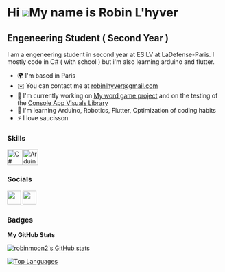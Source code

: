 Hi ![](https://user-images.githubusercontent.com/18350557/176309783-0785949b-9127-417c-8b55-ab5a4333674e.gif)My name is Robin L'hyver
=====================================================================================================================================

Engeneering Student ( Second Year )
-----------------------------------

I am a engeneering student in second year at ESILV at LaDefense-Paris. I mostly code in C# ( with school ) but i'm also learning arduino and flutter.

* 🌍  I'm based in Paris
* ✉️  You can contact me at [robinlhyver@gmail.com](mailto:robinlhyver@gmail.com)
* 🚀  I'm currently working on [My word game project](http://github.com/robinmoon2/Word-game.git) and on the testing of the [Console App Visuals Library](https://github.com/MorganKryze/ConsoleAppVisuals)
* 🧠  I'm learning Arduino, Robotics, Flutter, Optimization of coding habits
* ⚡  I love saucisson

### Skills

<p align="left">
<a href="https://docs.microsoft.com/en-us/dotnet/csharp/" target="_blank" rel="noreferrer"><img src="https://raw.githubusercontent.com/danielcranney/readme-generator/main/public/icons/skills/csharp-colored.svg" width="36" height="36" alt="C#" /></a><a href="https://store.arduino.cc/?gclid=Cj0KCQjw2eilBhCCARIsAG0Pf8uueBifykWcsSS4LPESeGQfxGVKJYnzV7bz471XfknQJy_1VINVWM8aAkLtEALw_wcB" target="_blank" rel="noreferrer"><img src="https://raw.githubusercontent.com/danielcranney/readme-generator/main/public/icons/skills/arduino-colored.svg" width="36" height="36" alt="Arduino" /></a>
</p>

### Socials

<p align="left"> <a href="https://www.github.com/robinmoon2" target="_blank" rel="noreferrer"> <picture> <source media="(prefers-color-scheme: dark)" srcset="https://raw.githubusercontent.com/danielcranney/readme-generator/main/public/icons/socials/github-dark.svg" /> <source media="(prefers-color-scheme: light)" srcset="https://raw.githubusercontent.com/danielcranney/readme-generator/main/public/icons/socials/github.svg" /> <img src="https://raw.githubusercontent.com/danielcranney/readme-generator/main/public/icons/socials/github.svg" width="32" height="32" /> </picture> </a> <a href="https://www.linkedin.com/in/robin-l’hyver-ba816b1a2" target="_blank" rel="noreferrer"> <picture> <source media="(prefers-color-scheme: dark)" srcset="https://raw.githubusercontent.com/danielcranney/readme-generator/main/public/icons/socials/linkedin-dark.svg" /> <source media="(prefers-color-scheme: light)" srcset="https://raw.githubusercontent.com/danielcranney/readme-generator/main/public/icons/socials/linkedin.svg" /> <img src="https://raw.githubusercontent.com/danielcranney/readme-generator/main/public/icons/socials/linkedin.svg" width="32" height="32" /> </picture> </a></p>

### Badges

<b>My GitHub Stats</b>

<a href="http://www.github.com/robinmoon2"><img src="https://github-readme-stats.vercel.app/api?username=robinmoon2&show_icons=true&hide=&count_private=true&title_color=f97316&text_color=14b8a6&icon_color=f97316&bg_color=ffffff&hide_border=true&show_icons=true" alt="robinmoon2's GitHub stats" /></a>

<a href="https://github.com/robinmoon2" align="left"><img src="https://github-readme-stats.vercel.app/api/top-langs/?username=robinmoon2&langs_count=10&title_color=f97316&text_color=14b8a6&icon_color=f97316&bg_color=ffffff&hide_border=true&locale=en&custom_title=Top%20%Languages" alt="Top Languages" /></a>
